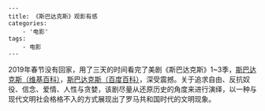 ```
---
title: 《斯巴达克斯》观影有感
categories:
    - '电影'
tags:
    - 电影
---
```

2019年春节没有回家，用了三天的时间看完了美剧《斯巴达克斯》1~3季，[斯巴达克斯（维基百科）](https://zh.wikipedia.org/zh-hans/斯巴达克斯_(电视连续剧))，[斯巴达克斯（百度百科）](https://baike.baidu.com/item/%E6%96%AF%E5%B7%B4%E8%BE%BE%E5%85%8B%E6%96%AF/2592298)，深受震撼。关于追求自由、反抗奴役、信念、爱情、人性与贪婪，该剧尽量从还原历史的角度来进行演绎，以一种与现代文明社会格格不入的方式展现出了罗马共和国时代的文明现象。

<!--more-->